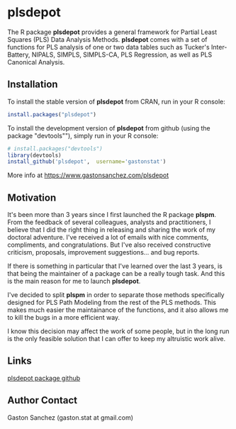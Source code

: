 # plsdepot

The R package **plsdepot** provides a general framework for Partial Least Squares (PLS) Data Analysis Methods. **plsdepot** comes with a set of functions for PLS analysis of one or two data tables such as Tucker's Inter-Battery, NIPALS, SIMPLS, SIMPLS-CA, PLS Regression, as well as PLS Canonical Analysis.


## Installation

To install the stable version of **plsdepot** from CRAN, run in your R console:
```r
install.packages("plsdepot")
```

To install the development version of **plsdepot** from github (using the package "devtools""), simply run in your R console:
```r
# install.packages("devtools") 
library(devtools)
install_github('plsdepot',  username='gastonstat')
```
More info at https://www.gastonsanchez.com/plsdepot


## Motivation

It's been more than 3 years since I first launched the R package **plspm**. From the feedback of several colleagues, analysts and practitioners, I believe that I did the right thing in releasing and sharing the work of my doctoral adventure. I've received a lot of emails with nice comments, compliments, and congratulations. But I've also received constructive criticism, proposals, improvement suggestions... and bug reports.

If there is something in particular that I've learned over the last 3 years, is that being the maintainer of a package can be a really tough task. And this is the main reason for me to launch **plsdepot**. 

I've decided to split **plspm** in order to separate those methods specifically designed for PLS Path Modeling from the rest of the PLS methods. This makes much easier the maintainance of the functions, and it also allows me to kill the bugs in a more efficient way.

I know this decision may affect the work of some people, but in the long run is the only feasible solution that I can offer to keep my altruistic work alive.


## Links

[plsdepot package github](https://github.com/gastonstat/plsdepot)


## Author Contact

Gaston Sanchez (gaston.stat at gmail.com)